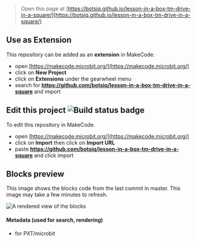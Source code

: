 
> Open this page at [https://botsiq.github.io/lesson-in-a-box-tm-drive-in-a-square/](https://botsiq.github.io/lesson-in-a-box-tm-drive-in-a-square/)

## Use as Extension

This repository can be added as an **extension** in MakeCode.

* open [https://makecode.microbit.org/](https://makecode.microbit.org/)
* click on **New Project**
* click on **Extensions** under the gearwheel menu
* search for **https://github.com/botsiq/lesson-in-a-box-tm-drive-in-a-square** and import

## Edit this project ![Build status badge](https://github.com/botsiq/lesson-in-a-box-tm-drive-in-a-square/workflows/MakeCode/badge.svg)

To edit this repository in MakeCode.

* open [https://makecode.microbit.org/](https://makecode.microbit.org/)
* click on **Import** then click on **Import URL**
* paste **https://github.com/botsiq/lesson-in-a-box-tm-drive-in-a-square** and click import

## Blocks preview

This image shows the blocks code from the last commit in master.
This image may take a few minutes to refresh.

![A rendered view of the blocks](https://github.com/botsiq/lesson-in-a-box-tm-drive-in-a-square/raw/master/.github/makecode/blocks.png)

#### Metadata (used for search, rendering)

* for PXT/microbit
<script src="https://makecode.com/gh-pages-embed.js"></script><script>makeCodeRender("{{ site.makecode.home_url }}", "{{ site.github.owner_name }}/{{ site.github.repository_name }}");</script>
